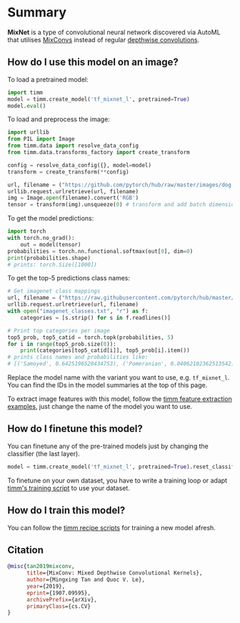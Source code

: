# Summary

**MixNet** is a type of convolutional neural network discovered via AutoML that utilises [MixConvs](https://paperswithcode.com/method/mixconv) instead of regular [depthwise convolutions](https://paperswithcode.com/method/depthwise-convolution).

## How do I use this model on an image?
To load a pretrained model:

```python
import timm
model = timm.create_model('tf_mixnet_l', pretrained=True)
model.eval()
```

To load and preprocess the image:
```python 
import urllib
from PIL import Image
from timm.data import resolve_data_config
from timm.data.transforms_factory import create_transform

config = resolve_data_config({}, model=model)
transform = create_transform(**config)

url, filename = ("https://github.com/pytorch/hub/raw/master/images/dog.jpg", "dog.jpg")
urllib.request.urlretrieve(url, filename)
img = Image.open(filename).convert('RGB')
tensor = transform(img).unsqueeze(0) # transform and add batch dimension
```

To get the model predictions:
```python
import torch
with torch.no_grad():
    out = model(tensor)
probabilities = torch.nn.functional.softmax(out[0], dim=0)
print(probabilities.shape)
# prints: torch.Size([1000])
```

To get the top-5 predictions class names:
```python
# Get imagenet class mappings
url, filename = ("https://raw.githubusercontent.com/pytorch/hub/master/imagenet_classes.txt", "imagenet_classes.txt")
urllib.request.urlretrieve(url, filename) 
with open("imagenet_classes.txt", "r") as f:
    categories = [s.strip() for s in f.readlines()]

# Print top categories per image
top5_prob, top5_catid = torch.topk(probabilities, 5)
for i in range(top5_prob.size(0)):
    print(categories[top5_catid[i]], top5_prob[i].item())
# prints class names and probabilities like:
# [('Samoyed', 0.6425196528434753), ('Pomeranian', 0.04062102362513542), ('keeshond', 0.03186424449086189), ('white wolf', 0.01739676296710968), ('Eskimo dog', 0.011717947199940681)]
```

Replace the model name with the variant you want to use, e.g. `tf_mixnet_l`. You can find the IDs in the model summaries at the top of this page.

To extract image features with this model, follow the [timm feature extraction examples](https://rwightman.github.io/pytorch-image-models/feature_extraction/), just change the name of the model you want to use.

## How do I finetune this model?
You can finetune any of the pre-trained models just by changing the classifier (the last layer).
```python
model = timm.create_model('tf_mixnet_l', pretrained=True).reset_classifier(NUM_FINETUNE_CLASSES)
```
To finetune on your own dataset, you have to write a training loop or adapt [timm's training
script](https://github.com/rwightman/pytorch-image-models/blob/master/train.py) to use your dataset.

## How do I train this model?

You can follow the [timm recipe scripts](https://rwightman.github.io/pytorch-image-models/scripts/) for training a new model afresh.

## Citation

```BibTeX
@misc{tan2019mixconv,
      title={MixConv: Mixed Depthwise Convolutional Kernels}, 
      author={Mingxing Tan and Quoc V. Le},
      year={2019},
      eprint={1907.09595},
      archivePrefix={arXiv},
      primaryClass={cs.CV}
}
```

<!--
Models:
- Name: tf_mixnet_l
  Metadata:
    FLOPs: 688674516
    Training Data:
    - ImageNet
    Training Techniques:
    - MNAS
    Architecture:
    - Batch Normalization
    - Dense Connections
    - Dropout
    - Global Average Pooling
    - Grouped Convolution
    - MixConv
    - Squeeze-and-Excitation Block
    - Swish
    File Size: 29620756
    Tasks:
    - Image Classification
    ID: tf_mixnet_l
    Crop Pct: '0.875'
    Image Size: '224'
    Interpolation: bicubic
  Code: https://github.com/rwightman/pytorch-image-models/blob/9a25fdf3ad0414b4d66da443fe60ae0aa14edc84/timm/models/efficientnet.py#L1720
  In Collection: TF MixNet
- Name: tf_mixnet_m
  Metadata:
    FLOPs: 416633502
    Training Data:
    - ImageNet
    Training Techniques:
    - MNAS
    Architecture:
    - Batch Normalization
    - Dense Connections
    - Dropout
    - Global Average Pooling
    - Grouped Convolution
    - MixConv
    - Squeeze-and-Excitation Block
    - Swish
    File Size: 20310871
    Tasks:
    - Image Classification
    ID: tf_mixnet_m
    Crop Pct: '0.875'
    Image Size: '224'
    Interpolation: bicubic
  Code: https://github.com/rwightman/pytorch-image-models/blob/9a25fdf3ad0414b4d66da443fe60ae0aa14edc84/timm/models/efficientnet.py#L1709
  In Collection: TF MixNet
- Name: tf_mixnet_s
  Metadata:
    FLOPs: 302587678
    Training Data:
    - ImageNet
    Training Techniques:
    - MNAS
    Architecture:
    - Batch Normalization
    - Dense Connections
    - Dropout
    - Global Average Pooling
    - Grouped Convolution
    - MixConv
    - Squeeze-and-Excitation Block
    - Swish
    File Size: 16738218
    Tasks:
    - Image Classification
    ID: tf_mixnet_s
    Crop Pct: '0.875'
    Image Size: '224'
    Interpolation: bicubic
  Code: https://github.com/rwightman/pytorch-image-models/blob/9a25fdf3ad0414b4d66da443fe60ae0aa14edc84/timm/models/efficientnet.py#L1698
  In Collection: TF MixNet
Collections:
- Name: TF MixNet
  Paper:
    title: 'MixConv: Mixed Depthwise Convolutional Kernels'
    url: https://papperswithcode.com//paper/mixnet-mixed-depthwise-convolutional-kernels
  type: model-index
Type: model-index
-->